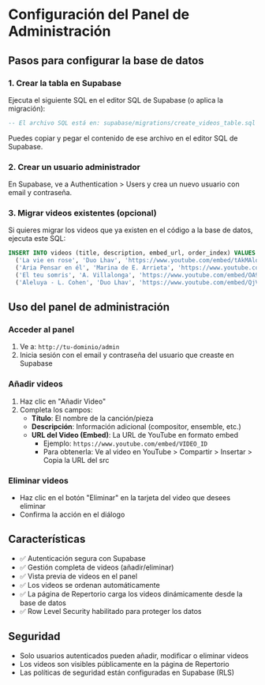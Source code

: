 # Configuración del Panel de Administración

## Pasos para configurar la base de datos

### 1. Crear la tabla en Supabase

Ejecuta el siguiente SQL en el editor SQL de Supabase (o aplica la migración):

```sql
-- El archivo SQL está en: supabase/migrations/create_videos_table.sql
```

Puedes copiar y pegar el contenido de ese archivo en el editor SQL de Supabase.

### 2. Crear un usuario administrador

En Supabase, ve a Authentication > Users y crea un nuevo usuario con email y contraseña.

### 3. Migrar videos existentes (opcional)

Si quieres migrar los videos que ya existen en el código a la base de datos, ejecuta este SQL:

```sql
INSERT INTO videos (title, description, embed_url, order_index) VALUES
  ('La vie en rose', 'Duo Lhav', 'https://www.youtube.com/embed/tAkMAlqZqPk?si=z0vKTmgsiY6ywgrC', 0),
  ('Aria Pensar en él', 'Marina de E. Arrieta', 'https://www.youtube.com/embed/jSmC-JWLWh8', 1),
  ('El teu somris', 'A. Villalonga', 'https://www.youtube.com/embed/OA9mZg8aiXI', 2),
  ('Aleluya - L. Cohen', 'Duo Lhav', 'https://www.youtube.com/embed/QjVE-DIJa3g?si=8-SdpaPk0ZLRF5qk', 3);
```

## Uso del panel de administración

### Acceder al panel

1. Ve a: `http://tu-dominio/admin`
2. Inicia sesión con el email y contraseña del usuario que creaste en Supabase

### Añadir videos

1. Haz clic en "Añadir Video"
2. Completa los campos:
   - **Título**: El nombre de la canción/pieza
   - **Descripción**: Información adicional (compositor, ensemble, etc.)
   - **URL del Video (Embed)**: La URL de YouTube en formato embed
     - Ejemplo: `https://www.youtube.com/embed/VIDEO_ID`
     - Para obtenerla: Ve al video en YouTube > Compartir > Insertar > Copia la URL del src

### Eliminar videos

- Haz clic en el botón "Eliminar" en la tarjeta del video que desees eliminar
- Confirma la acción en el diálogo

## Características

- ✅ Autenticación segura con Supabase
- ✅ Gestión completa de videos (añadir/eliminar)
- ✅ Vista previa de videos en el panel
- ✅ Los videos se ordenan automáticamente
- ✅ La página de Repertorio carga los videos dinámicamente desde la base de datos
- ✅ Row Level Security habilitado para proteger los datos

## Seguridad

- Solo usuarios autenticados pueden añadir, modificar o eliminar videos
- Los videos son visibles públicamente en la página de Repertorio
- Las políticas de seguridad están configuradas en Supabase (RLS)
